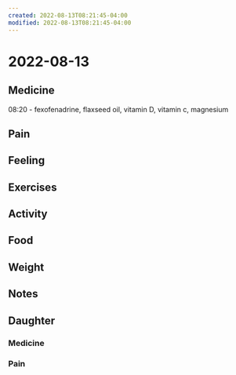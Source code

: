 ```yaml
---
created: 2022-08-13T08:21:45-04:00
modified: 2022-08-13T08:21:45-04:00
---
```


# 2022-08-13

## Medicine

08:20 - fexofenadrine, flaxseed oil, vitamin D, vitamin c, magnesium 


## Pain


## Feeling


## Exercises


## Activity


## Food



## Weight


## Notes



## Daughter


### Medicine


### Pain

